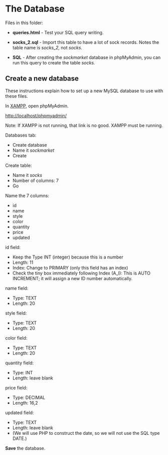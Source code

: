 # The Database

Files in this folder:

* **queries.html** - Test your SQL query writing.

* **socks_2.sql** - Import this table to have a lot of sock records. Notes the table name is *socks_2,* not *socks.*

* **SQL** - After creating the *sockmarket* database in phpMyAdmin, you can run this query to create the table *socks.*

## Create a new database

These instructions explain how to set up a new MySQL database to use with these files.

In [XAMPP](https://www.apachefriends.org/index.html), open phpMyAdmin.

[http://localhost/phpmyadmin/](http://localhost/phpmyadmin/)

Note: If XAMPP is not running, that link is no good. XAMPP must be running.

Databases tab:
* Create database
* Name it *sockmarket*
* Create

Create table:
* Name it *socks*
* Number of columns: 7
* Go

Name the 7 columns:
* id
* name
* style
* color
* quantity
* price
* updated

id field:
* Keep the Type INT (integer) because this is a number
* Length: 11
* Index: Change to PRIMARY (only this field has an index)
* Check the tiny box immediately following Index (A_I): This is AUTO INCREMENT; it will assign a new ID number automatically.

name field:
* Type: TEXT
* Length: 20

style field:
* Type: TEXT
* Length: 20

color field:
* Type: TEXT
* Length: 20

quantity field:
* Type: INT
* Length: leave blank

price field:
* Type: DECIMAL
* Length: 16,2

updated field:
* Type: TEXT
* Length: leave blank
* (We will use PHP to construct the date, so we will not use the SQL type DATE.)

**Save** the database.
